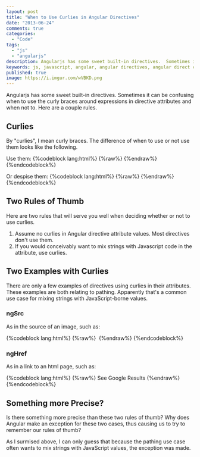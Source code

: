 ```yaml
---
layout: post
title: "When to Use Curlies in Angular Directives"
date: "2013-06-24"
comments: true
categories:
  - "Code"
tags:
  - "js"
  - "angularjs"
description: Angularjs has some sweet built-in directives.  Sometimes it can be confusing when to use the curly braces around expressions in directive attributes and when not to.  Here are a couple rules.
keywords: js, javascript, angular, angular directives, angular direct curlies, curly braces
published: true
image: https://i.imgur.com/wVBKD.png
---
```


Angularjs has some sweet built-in directives.  Sometimes it can be confusing when to use the curly braces around expressions in directive attributes and when not to.  Here are a couple rules.

<!--more-->

## Curlies

By "curlies", I mean curly braces.  The difference of when to use or not use them looks like the following.

Use them:
{%codeblock lang:html%}
{%raw%}
<element ng-attribute="{{valWithCurlies}}" />
{%endraw%}
{%endcodeblock%}

Or despise them:
{%codeblock lang:html%}
{%raw%}
<element ng-attribute="valWithNone" />
{%endraw%}
{%endcodeblock%}

## Two Rules of Thumb

Here are two rules that will serve you well when deciding whether or not to use curlies.

1. Assume no curlies in Angular directive attribute values.  Most directives don't use them.
2. If you would conceivably want to mix strings with Javascript code in the attribute, use curlies.

## Two Examples with Curlies

There are only a few examples of directives using curlies in their attributes.  These examples are both relating to pathing.  Apparently that's a common use case for mixing strings with JavaScript-borne values.

### ngSrc

As in the source of an image, such as:

{%codeblock lang:html%}
{%raw%}
<img ng-src="/images/{{tool.icon_name}}.png" />
{%endraw%}
{%endcodeblock%}

### ngHref

As in a link to an html page, such as:

{%codeblock lang:html%}
{%raw%}
<a ng-href="http://google.com?q={{query}}">See Google Results</a>
{%endraw%}
{%endcodeblock%}

## Something more Precise?

Is there something more precise than these two rules of thumb?  Why does Angular make an exception for these two cases, thus causing us to try to remember our rules of thumb?

As I surmised above, I can only guess that because the pathing use case often wants to mix strings with JavaScript values, the exception was made.
